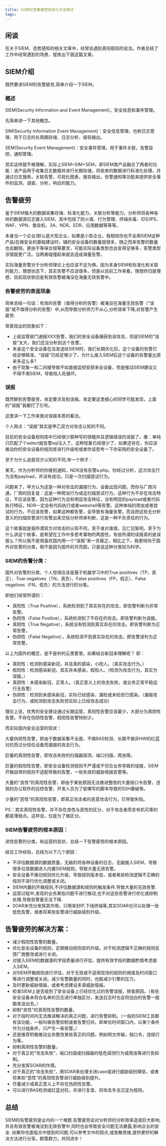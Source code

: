 ```yaml
---
title: SIEM之告警疲劳及优化方法探讨
tags:
---
```

## 闲谈

在关于SIEM、态势感知的相关文章中，经常会遇到真阳假阳的说法。作者总结了工作中经常遇到的场景，提炼出下面这篇文章。
## SIEM介绍

既然要讲SIEM的告警疲劳,简单介绍一下SIEM。

### 概述

SIEM(Security Information and Event Management)，安全信息和事件管理。

先简单讲一下其他概念。

SIM(Security Information Event Management)：安全信息管理，也称日志管理，用于日志的长周期存储、日志分析，报告输出。

SEM(Security Event Management)：安全事件管理，用于事件关联，告警监控，通知管理。

其实这样就不难理解，实际上SIEM=SIM+SEM，即SIEM类产品融合了两者的功能：该产品用于收集日志数据并进行长期存储，将收来的数据进行标准化处理，并通过日志搜索，关联告警，可视化图表，报告输出，告警通知等功能来提供安全事件的监测，调查，分析，响应的能力。
## 告警疲劳

鉴于SIEM强大的数据采集存储、标准化能力，关联分析等能力，分析师将各种各样的数据源日志接入SIEM，其中包括了防火墙、行为管理、终端杀毒、IDS/IPS、WAF、VPN、堡垒机、3A、NDR、EDR、应用数据等等等。

本身当一个企业(默认是大型企业，如果是小型企业，我相信你也不会用SIEM这种产品)在做安全的基础建设时，铺的安全设备的数量就很多，随之而来告警的数量也会翻倍。更由于等保合规等要求，可能实际设备类型也会变得足够多，告警类型涉猎就更广泛。当两者碰撞起来就会造成海量告警。

实际海量告警对于分析师理论上也应该不足为惧，因为本身SIEM有标准化和关联的能力，理想状态下，其实告警不应该很多。但是以目前工作来看，理想终归是理想，目前现状依旧是有效告警被淹没在海量无效告警中。
### 告警疲劳的表面现象

简单总结一句话：有效的告警（值得分析的告警）被淹没在海量无效告警（“误报”或不值得分析的告警）中,从而导致分析师力不从心,分析效率下降,对告警产生疲劳.

常表现出的现象如下：

- 上级监管部门通报XXX告警，我们的安全设备捕获到该攻击，但是SIEM的“误报”太大，我们还没分析到这个告警。  
- 本身这个安全设备在没发送给SIEM时，我们长期优化后，这个设备的告警已经足够精准，“误报”已经足够少了，为什么接入SIEM后这个设备的告警量比原来多这么多?
- 由于现象一和二间接导致不如直接监控安原来全设备，但是推动SIEM建设又不得不用SIEM，导致陷入死循环。
### 误报

既然聊到告警疲劳，肯定要涉及到误报。肯定要这里细心的同学可能发现，上面的"误报"我都打了引号。

这里讲一下工作来我对误报本质的看法。

个人观点：“误报”其实是甲乙双方对攻击认知的不同。

目前的安全设备规则库中已经很少那种写的很粗并且逻辑错误的误报了。像：单纯只匹配了个select就告警sql注入了。这种现象已经很少了，如果还存在，你应该推动你的安全设备的规则库进行升级啦或者你该思考一下你采购的安全设备了。

至于为什么说是双方认知的不同,举一个例子：

某天，作为分析师的你接到通知，NDR没有告警a.php。你经过分析，这次攻击行为没有payload，并没有成功，只是一次扫描尝试行为。

问题来了，甲方认为这是一种对攻击的漏报行为，设备出现问题。而你与厂商沟通，厂商的回复是：这是一种爬虫行为或这扫描尝试行为，这种行为不存在攻击特征，不应该告警。因为这种行为没有明显攻击特征，当有明显的payload或者代码执行特征，NDR一定会有代码执行或者webshell等告警。这种单纯的爬虫或者尝试的行为，不应该告警，如果这种都告警，会导致有海量告警。而且把这些无分析意义的扫描告警进行告警出来交给分析师来判断，这是一种不负责任的行为。

这个故事就是我所谓双方对攻击的认知不同，至于谁对谁错，见仁见智吧。至于为什么讲这个故事，是希望在工作中多思考事物的两面性，有些所谓的误报真的是误报么？所以我不是很喜欢国内用一个“误报”来一言蔽之，相比之下，我更倾向于国外对告警的分类，倒不是因为国外的月亮圆，只是说这种分类较为科学。

### SIEM的告警分类：

国外对告警的分类，个人觉得应该是基于机器学习中的True positives（TP，真正）、True negatives（TN，真负）、False positives（FP，假正）、False negatives（FN，假负）的方法进行的分类。

即他们经常所谓的：

- 真阳性（True Positive），系统检测到了真实存在的攻击，即告警判断为异常告警。
- 伪阳性（False Positive），系统检测到了不存在的攻击。即告警判断为误报。
- 真阴性（True Negative），系统没有检测到真实存在的攻击。即告警判断为正常告警。
- 伪阴性（False Negative），系统检测不到真实存在的攻击。即告警误判为正常告警。

以上为国外的概念，是不是听的云里雾里。如果结合新冠来理解呢？
即：
- 真阳性：检测到感染新冠，并且真的感染，小阳人。（真实攻击行为。）
- 假阳性：检测感染新冠，其实并未感染，假阳人。（检测为攻击行为，其实为误报。）
- 真阴性：未感染新冠，正常人。（真正意义上的攻击失败，或业务正常平稳运行无告警）
- 伪阴性：检测到未感染新冠，实际已经感染，漏检或未检但已感染。（漏报攻击行为，或检测到攻击失败但实际上已经攻击成功）

理论上说，优秀的安全建设通过长期运营，真阳性告警应该最少，大部分为真阴性告警。不存在伪阴性告警，假阳性告警特别少。

而实际国内安全运营的现状：

大量伪阴性告警，即由于数据采集不全面、不做BAS检测、长期不做非HW的红蓝对抗而过分信任设备而漏报的攻击行为。

巨量的真阴性告警，即攻击失败的扫描器探测，端口扫描，爬虫等。

巨量的假阳性告警，即安全设备检测规则不严谨或不切合业务导致的误报，SIEM开箱自带的规则不适配导致的告警，一些失效的威胁情报告警等。

大量的“良性”的真阳性告警，即由于某些原因无法推进整改的大量弱口令告警，违规的办公软件的远控告警，开发人员为了偷懒写的脚本导致的SSH暴破等。

少量的“恶性”的真阳性告警，即真正攻击者的恶意攻击行为，已导致失陷。

PS：其实真阳性告警，并不存在良性与恶性的区分，对于攻击者而言有机可乘的都是薄弱点。这样说，仅是为了做区分。

### SIEM告警疲劳的根本原因：

讲完告警的分类，和运营的现状，总结一下告警疲劳的根本原因。

结合工作经验，总结为以下几个原因：

- 不评估数据源的数据质量，无脑的将各种设备的日志，无脑接入SIEM，导致很多垃圾数据进入内置SIEM规则，导致大量无效告警。
- 安全设备不推动规则优化升级，导致规则版本低，或者某些检测逻辑不正确的规则不进行优化调整或关闭。
- SIEM内置的开箱规则,不评估数据源和规则的触发条件,导致大量的无效告警.
- 运营过程中,发现的业务某些问题不进行推动,也不对这些告警进行优化或抑制处理,导致告警量无法下降.
- SOAR未充分发挥其作用，只用来封IP,下线终端等,其实SOAR也可以处理一些低危告警，或者将某些告警进行威胁级别升级。

## 告警疲劳的解决方案：

- 减少假阳性告警的数量。
- 优化安全设备的规则，定期推动规则库的升级。对于检测逻辑不正确的规则反馈厂商整改或进行关闭。
- 对接入SIEM的数据源的字段质量进行评估，提供有效字段的数据酌情考虑接入SIEM。
- 对SIEM开箱规则进行评估，对于无效或不适用现场的规则的阈值及时间窗口等进行调整或关闭。减少告警数量的同时，也能减少引擎的压力。
- 及时更新威胁情报，或者考虑建设多源威胁情报。
- 检查SIEM上是否收到了安全设备上已经优化过的告警误报，排查原因。（有些安全设备未将白名单的日志进行单独区分，发送日志时也会将加白的告警一股脑发送出去。）
- 抑制“良性"的真阳性告警的数量。
- 对于段时间内无法推进解决的真正问题，进行告警抑制。（一般的SIEM工具都有该功能，一般叫做告警抑制或者告警归并。即单位时间窗口内，以某个条件作为分组条件，只产生一条告警。）
- 还是推荐积极推动业务整改某些真正的问题，例如明文传输，弱口令，违规行为等。
- 抑制真阴性告警的数量。
- 对于真正的”攻击失败“，端口扫描或扫描器的低危探测行为或爬虫等进行告抑制。
- 充分发挥SOAR的作用。
- 对于真正的”攻击失败“，用SOAR来处理关闭case或进行威胁级别降低，或者将某些“恶性”的真阳性告警进行威胁级别提升。
- 尽量减少或真正意义上不存在伪阴性告警。
- 可以进行BAS检测或红蓝对抗，并进行复盘，将攻击手法沉淀为规则。

## 总结

SIEM的告警疲劳是业内的一个难题.告警疲劳会对分析师的分析效率造成巨大影响,并且有效告警被淹没到无效告警中,同时也会导致安全问题无法暴露,影响企业的安全.
如果你也面临文中提到的问题,可以参考文中的观点,或发散思维,提供更好的解决方法进行分享。群策群力，共同进步！